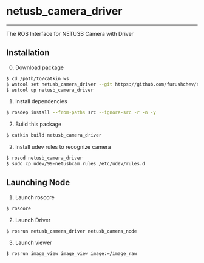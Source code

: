 # netusb_camera_driver
- - -

The ROS Interface for NETUSB Camera with Driver

## Installation

0. Download package

```bash
$ cd /path/to/catkin_ws
$ wstool set netusb_camera_driver --git https://github.com/furushchev/netusb_camera_driver -t src
$ wstool up netusb_camera_driver
```

1. Install dependencies

```bash
$ rosdep install --from-paths src --ignore-src -r -n -y
```

2. Build this package

```bash
$ catkin build netusb_camera_driver
```

2. Install udev rules to recognize camera

```bash
$ roscd netusb_camera_driver
$ sudo cp udev/99-netusbcam.rules /etc/udev/rules.d
```

## Launching Node

1. Launch roscore

```bash
$ roscore
```

2. Launch Driver

```bash
$ rosrun netusb_camera_driver netusb_camera_node
```

3. Launch viewer

```bash
$ rosrun image_view image_view image:=/image_raw
```
